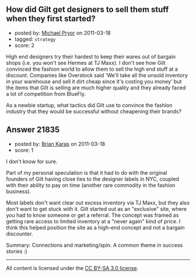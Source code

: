 ## How did Gilt get designers to sell them stuff when they first started?

- posted by: [Michael Pryor](https://stackexchange.com/users/-1/130-michael-pryor) on 2011-03-18
- tagged: `strategy`
- score: 2

High end designers try their hardest to keep their wares out of bargain shops (i.e. you won't see Hermes at TJ Maxx).  I don't see how Gilt convinced the fashion world to allow them to sell the high end stuff at a discount.  Companies like Overstock said 'We'll take all the unsold inventory in your warehouse and sell it dirt cheap since it's costing you money' but the items that Gilt is selling are much higher quality and they already faced a lot of competition from BlueFly.

As a newbie startup, what tactics did Gilt use to convince the fashion industry that they would be successful without cheapening their brands?


## Answer 21835

- posted by: [Brian Karas](https://stackexchange.com/users/-1/8465-brian-karas) on 2011-03-18
- score: 1

I don't know for sure.  

Part of my personal speculation is that it had to do with the original founders of Gilt having close ties to the designer labels in NYC, coupled with their ability to pay on time (another rare commodity in the fashion business).

Most labels don't want clear out excess inventory via TJ Maxx, but they also don't want to get stuck with it.  Gilt started out as an "exclusive" site, where you had to know someone or get a referral.  The concept was framed as getting rare access to limited inventory at a "never again" kind of price.  I think this helped position the site as a high-end concept and not a bargain discounter.

Summary: Connections and marketing/spin.  A common theme in success stories :)




---

All content is licensed under the [CC BY-SA 3.0 license](https://creativecommons.org/licenses/by-sa/3.0/).
